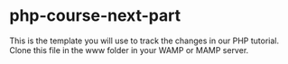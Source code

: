 # php-course-next-part
This is the template you will use to track the changes in our PHP tutorial. Clone this file in the www folder in your WAMP or MAMP server.
